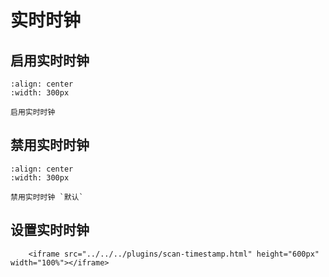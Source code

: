 # 实时时钟

## 启用实时时钟

```{figure} ../../../media/25RTCSTAMP231.png
:align: center
:width: 300px

启用实时时钟
```


## 禁用实时时钟

```{figure} ../../../media/25RTCSTAMP230.png
:align: center
:width: 300px

禁用实时时钟 `默认`
```

## 设置实时时钟


```{raw} html
    <iframe src="../../../plugins/scan-timestamp.html" height="600px" width="100%"></iframe>

```